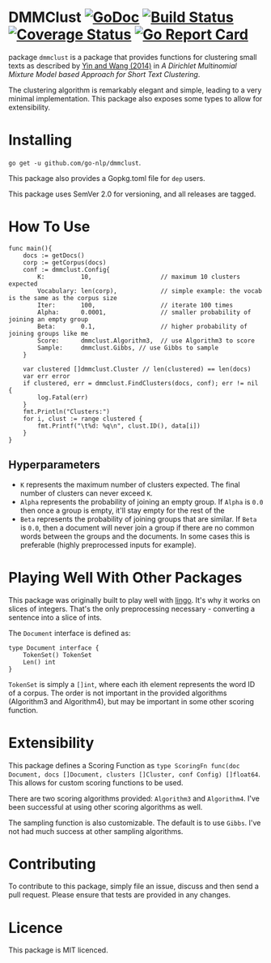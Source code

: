 # DMMClust [![GoDoc](https://godoc.org/github.com/go-nlp/dmmclust?status.svg)](https://godoc.org/github.com/go-nlp/dmmclust) [![Build Status](https://travis-ci.org/go-nlp/dmmclust.svg?branch=master)](https://travis-ci.org/go-nlp/dmmclust) [![Coverage Status](https://coveralls.io/repos/github/go-nlp/dmmclust/badge.svg?branch=master)](https://coveralls.io/github/go-nlp/dmmclust?branch=master) [![Go Report Card](https://goreportcard.com/badge/github.com/go-nlp/dmmclust)](https://goreportcard.com/report/github.com/go-nlp/dmmclust) #

package `dmmclust` is a package that provides functions for clustering small texts as described by [Yin and Wang (2014)](https://dbgroup.cs.tsinghua.edu.cn/wangjy/papers/KDD14-GSDMM.pdf) in *A Dirichlet Multinomial Mixture Model based Approach for Short Text Clustering*.

The clustering algorithm is remarkably elegant and simple, leading to a very minimal implementation. This package also exposes some types to allow for extensibility.

# Installing # 

`go get -u github.com/go-nlp/dmmclust`.

This package also provides a Gopkg.toml file for `dep` users.

This package uses SemVer 2.0 for versioning, and all releases are tagged.

# How To Use #

```
func main(){
	docs := getDocs()
	corp := getCorpus(docs)
	conf := dmmclust.Config{
		K:          10,                   // maximum 10 clusters expected
		Vocabulary: len(corp),            // simple example: the vocab is the same as the corpus size
		Iter:       100,                  // iterate 100 times
		Alpha:      0.0001,               // smaller probability of joining an empty group
		Beta:       0.1,                  // higher probability of joining groups like me
		Score:      dmmclust.Algorithm3,  // use Algorithm3 to score
		Sample:     dmmclust.Gibbs, // use Gibbs to sample
	}

	var clustered []dmmclust.Cluster // len(clustered) == len(docs)
	var err error
	if clustered, err = dmmclust.FindClusters(docs, conf); err != nil {
		log.Fatal(err)
	}
	fmt.Println("Clusters:")
	for i, clust := range clustered {
		fmt.Printf("\t%d: %q\n", clust.ID(), data[i])
	}
}
```

## Hyperparameters ##

* `K` represents the maximum number of clusters expected. The final number of clusters can never exceed `K`.
* `Alpha` represents the probability of joining an empty group. If `Alpha` is `0.0` then once a group is empty, it'll stay empty for the rest of the 
* `Beta` represents the probability of joining groups that are similar. If `Beta` is `0.0`, then a document will never join a group if there are no common words between the groups and the documents. In some cases this is preferable (highly preprocessed inputs for example).

# Playing Well With Other Packages #

This package was originally built to play well with [lingo](https://github.com/chewxy/lingo). It's why it works on slices of integers. That's the only preprocessing necessary - converting a sentence into a slice of ints.

The `Document` interface is defined as:

```
type Document interface {
	TokenSet() TokenSet
	Len() int
}
```

`TokenSet` is simply a `[]int`, where each ith element represents the word ID of a corpus. The order is not important in the provided algorithms (Algorithm3 and Algorithm4), but may be important in some other scoring function.

# Extensibility #

This package defines a Scoring Function as `type ScoringFn func(doc Document, docs []Document, clusters []Cluster, conf Config) []float64`. This allows for custom scoring functions to be used.

There are two scoring algorithms provided: `Algorithm3` and `Algorithm4`. I've been successful at using other scoring algorithms as well.

The sampling function is also customizable. The default is to use `Gibbs`. I've not had much success at other sampling algorithms.

# Contributing #

To contribute to this package, simply file an issue, discuss and then send a pull request. Please ensure that tests are provided in any changes.

# Licence #

This package is MIT licenced.